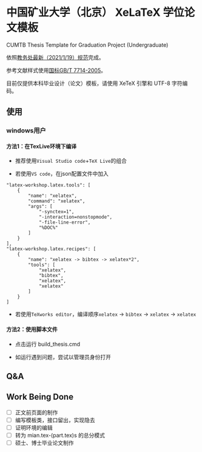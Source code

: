 # 中国矿业大学（北京） XeLaTeX 学位论文模板
CUMTB Thesis Template for Graduation Project (Undergraduate) 

依照[教务处最新（2021/1/19）规范](https://jwc.cumtb.edu.cn/info/1014/2205.htm)完成。

参考文献样式使用[国标GB/T 7714-2005](https://github.com/Haixing-Hu/GBT7714-2005-BibTeX-Style)。

目前仅提供本科毕业设计（论文）模板，请使用 XeTeX 引擎和 UTF-8 字符编码。

## 使用
### windows用户
#### 方法1：在TexLive环境下编译 

- 推荐使用`Visual Studio code`+`TeX Live`的组合

- 若使用`VS code`，在json配置文件中加入
```
"latex-workshop.latex.tools": [
    {
        "name": "xelatex",
        "command": "xelatex",
        "args": [
            "-synctex=1",
            "-interaction=nonstopmode",
            "-file-line-error",
            "%DOC%"
        ]
    }
],
"latex-workshop.latex.recipes": [
    {
        "name": "xelatex -> bibtex -> xelatex*2",
        "tools": [
            "xelatex",
            "bibtex",
            "xelatex",
            "xelatex"
        ]
    }
]
```

- 若使用`TeXworks editor`，编译顺序`xelatex` -> `bibtex` -> `xelatex` -> `xelatex`
#### 方法2：使用脚本文件
- 点击运行 build_thesis.cmd

- 如运行遇到问题，尝试以管理员身份打开

## Q&A
## Work Being Done
- [ ] 正文前页面的制作
- [ ] 编写模板类，接口留出，实现隐去
- [ ] 证明环境的编辑
- [ ] 转为 mian.tex-(part.tex)s 的总分模式
- [ ] 硕士、博士毕业论文制作
